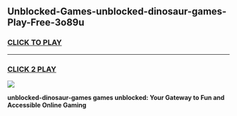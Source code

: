 
## Unblocked-Games-unblocked-dinosaur-games-Play-Free-3o89u
<h3>
<a href="https://premium76.site?title=unblocked-dinosaur-games&ref=23A">CLICK TO PLAY</a></h3>
<hr>

<h3>
<a href="https://premium76.site?title=unblocked-dinosaur-games&ref=23A">CLICK 2 PLAY</a>
  
</h3>

<a href="https://premium76.site?title=unblocked-dinosaur-games&ref=23A"><img src="https://clearcache.store/games.png"></a>


**unblocked-dinosaur-games games unblocked: Your Gateway to Fun and Accessible Online Gaming**
